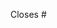 <!--

**Before submitting a pull request,** please make you followed our CONTRIBUTING guide

https://github.com/reason-react-native/__template__/blob/master/CONTRIBUTING.md

-->

Closes #<number-of-the-issue>

<!--
Add any information that might be useful
-->
